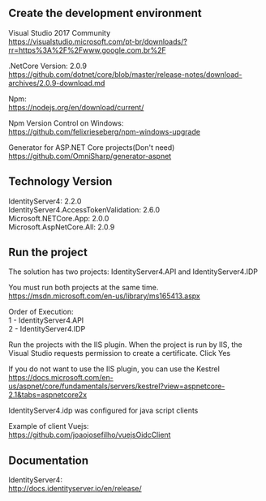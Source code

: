 ## Create the development environment

Visual Studio 2017 Community  
https://visualstudio.microsoft.com/pt-br/downloads/?rr=https%3A%2F%2Fwww.google.com.br%2F

.NetCore Version: 2.0.9  
https://github.com/dotnet/core/blob/master/release-notes/download-archives/2.0.9-download.md

Npm:  
https://nodejs.org/en/download/current/

Npm Version Control on Windows:  
https://github.com/felixrieseberg/npm-windows-upgrade

Generator for ASP.NET Core projects(Don't need)  
https://github.com/OmniSharp/generator-aspnet

## Technology Version
IdentityServer4: 2.2.0  
IdentityServer4.AccessTokenValidation: 2.6.0  
Microsoft.NETCore.App: 2.0.0  
Microsoft.AspNetCore.All: 2.0.9  

## Run the project
	
The solution has two projects: IdentityServer4.API and IdentityServer4.IDP

You must run both projects at the same time.  
https://msdn.microsoft.com/en-us/library/ms165413.aspx
 
Order of Execution:  
1 - IdentityServer4.API  
2 - IdentityServer4.IDP  
 
Run the projects with the IIS plugin. When the project is run by IIS, the Visual Studio requests permission to create a certificate. Click Yes
 
If you do not want to use the IIS plugin, you can use the Kestrel  
https://docs.microsoft.com/en-us/aspnet/core/fundamentals/servers/kestrel?view=aspnetcore-2.1&tabs=aspnetcore2x
 
IdentityServer4.idp was configured for java script clients
	
Example of client Vuejs:  
https://github.com/joaojosefilho/vuejsOidcClient
	
## Documentation
IdentityServer4:  
http://docs.identityserver.io/en/release/